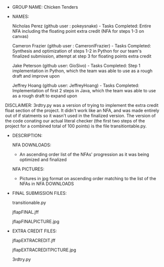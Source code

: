 - GROUP NAME: Chicken Tenders

- NAMES:

  Nicholas Perez (github user : pokeysnake)
      - Tasks Completed: Entire NFA including the floating point extra credit (NFA for steps 1-3 on canvas)

  Cameron Frazier (github user : CameronIFrazier)
      - Tasks Completed: Synthesis and optimization of steps 1-2 in Python for our team's finalized submission, attempt at step 3 for floating points extra credit

  Jake Peterson (github user: GioSivo)
      - Tasks Completed: Step 1 implementation in Python, which the team was able to use as a rough draft and improve upon

  Jeffrey Hoang (github user: JeffreyHoang)
      - Tasks Completed: Implementation of first 2 steps in Java, which the team was able to use as a rough draft to expand upon
      
DISCLAIMER: 3rdtry.py was a version of trying to implement the extra credit float section of the project. It didn't work like an NFA, and was made entirely out of if statments so it wasn't used in the finalized version. The version of the code conating our actual literal checker (the first two steps of the project for a combined total of 100 points) is the file transitiontable.py.

- DESCRIPTION:

  NFA DOWNLOADS:
    - An ascending order list of the NFAs' progression as it was being optimized and finalized

  NFA PICTURES:
    - Pictures in jpg format on ascending order matching to the list of the NFAs in NFA DOWNLOADS

- FINAL SUBMISSION FILES:
  
    transitionable.py
  
    jflapFINAL.jff
  
    jflapFINALPICTURE.jpg

- EXTRA CREDIT FILES:
  
    jflapEXTRACREDIT.jff
  
    jflapEXTRACREDITPICTURE.jpg

    3rdtry.py
